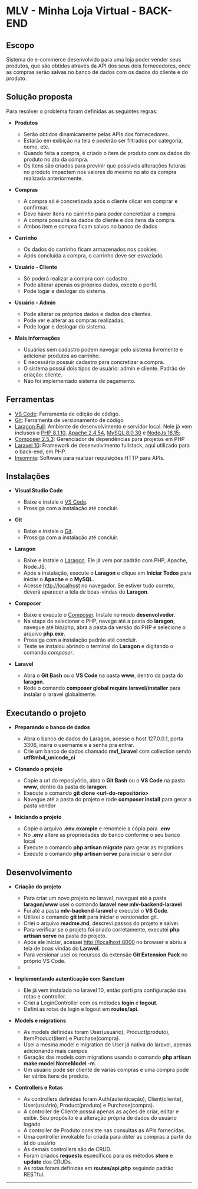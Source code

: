 # MLV - Minha Loja Virtual - BACK-END

## Escopo

Sistema de e-commerce desenvolvido para uma loja poder vender seus produtos, que são obtidos através da API dos seus dois fornecedores, onde as compras serão salvas no banco de dados com os dados do cliente e do produto.

## Solução proposta

Para resolver o problema foram definidas as seguintes regras:

-   **Produtos**
    -   Serão obtidos dinamicamente pelas APIs dos fornecedores.
    -   Estarão em exibição na tela e poderão ser filtrados por categoria, nome, etc.
    -   Quando feita a compra, é criado o item de produto com os dados do produto no ato da compra.
    -   Os itens são criados para previnir que possíveis alterações futuras no produto impactem nos valores do mesmo no ato da compra realizada anteriormente.
-   **Compras**
    -   A compra só é concretizada após o cliente clicar em comprar e confirmar.
    -   Deve haver itens no carrinho para poder concretizar a compra.
    -   A compra possuirá os dados do cliente e dos itens da compra.
    -   Ambos item e compra ficam salvos no banco de dados
-   **Carrinho**
    -   Os dados do carrinho ficam armazenados nos cookies.
    -   Após concluída a compra, o carrinho deve ser esvaziado.
-   **Usuário - Cliente**

    -   Só poderá realizar a compra com cadastro.
    -   Pode alterar apenas os próprios dados, exceto o perfil.
    -   Pode logar e deslogar do sistema.

-   **Usuário - Admin**
    -   Pode alterar os próprios dados e dados dos clientes.
    -   Pode ver e alterar as compras realizadas.
    -   Pode logar e deslogar do sistema.
-   **Mais informações**
    -   Usuários sem cadastro podem navegar pelo sistema livremente e adicionar produtos ao carrinho.
    -   É necessário possuir cadastro para concretizar a compra.
    -   O sistema possui dois tipos de usuário: admin e cliente. Padrão de criação: cliente.
    -   Não foi implementado sistema de pagamento.

## Ferramentas

-   [VS Code](https://code.visualstudio.com/download): Ferramenta de edição de código.
-   [Git](https://git-scm.com/doc): Ferramenta de versionamento de código.
-   [Laragon Full](https://laragon.org/download/index.html): Ambiente de desenvolvimento e servidor local. Nele já vem inclusos o [PHP 8.1.10](https://www.php.net/downloads.php), [Apache 2.4.54](https://httpd.apache.org/download.cgi), [MySQL 8.0.30](https://www.mysql.com/downloads/) e [NodeJs 18.15](https://nodejs.org/en/);
-   [Composer 2.5.3](https://getcomposer.org/download/): Gerenciador de dependências para projetos em PHP
-   [Laravel 10](https://laravel.com/docs/10.x): Framework de desenvolvimento fullstack, aqui utilizado para o back-end, em PHP.
-   [Insomnia](https://insomnia.rest/download): Software para realizar requisições HTTP para APIs.

## Instalações

-   **Visual Studio Code**

    -   Baixe e instale o [VS Code](https://code.visualstudio.com/download/).
    -   Prossiga com a instalação até concluir.

-   **Git**

    -   Baixe e instale o [Git](https://git-scm.com/doc).
    -   Prossiga com a instalação até concluir.

-   **Laragon**

    -   Baixe e instale o [Laragon](https://laragon.org/). Ele já vem por padrão com PHP, Apache, Node.JS.
    -   Após a instalação, execute o **Laragon** e clique em **Iniciar Todos** para iniciar o **Apache** e o **MySQL**.
    -   Acesse <http://localhost> no navegador. Se estiver tudo correto, deverá aparecer a tela de boas-vindas do **Laragon**.

-   **Composer**

    -   Baixe e execute o [Composer](https://getcomposer.org/). Instale no modo **desenvolvedor**.
    -   Na etapa de selecionar o PHP, navege até a pasta do **laragon**, navegue até bin/php, abra a pasta da versão do PHP e selecione o arquivo **php.exe**.
    -   Prossiga com a instalação padrão até concluir.
    -   Teste se instalou abrindo o terminal do **Laragon** e digitando o comando _composer_.

-   **Laravel**

    -   Abra o **Git Bash** ou o **VS Code** na pasta **www**, dentro da pasta do **laragon**.
    -   Rode o comando **composer global require laravel/installer** para instalar o laravel globalmente.

## Executando o projeto

-   **Preparando o banco de dados**

    -   Abra o banco de dados do Laragon, acesse o host 127.0.0.1, porta 3306, insira o username e a senha pra entrar.
    -   Crie um banco de dados chamado **mvl_laravel** com collection sendo **utf8mb4_unicode_ci**

-   **Clonando o projeto**

    -   Copie a url do reposiyório, abra o **Git Bash** ou o **VS Code** na pasta **www**, dentro da pasta do **laragon**.
    -   Execute o comando **git clone <url-do-repositório>**
    -   Navegue até a pasta do projeto e rode **composer install** para gerar a pasta vendor

-   **Iniciando o projeto**

    -   Copie o arquivo **.env.example** e renomeie a cópia para **.env**
    -   No **.env** altere as propriedades do banco conforme o seu banco local
    -   Execute o comando **php artisan migrate** para gerar as migrations
    -   Execute o comando **php artisan serve** para iniciar o servidor

## Desenvolvimento

-   **Criação do projeto**

    -   Para criar um novo projeto no laravel, naveguei até a pasta **laragon/www** usei o comando **laravel new mlv-backend-laravel**
    -   Fui até a pasta **mlv-backend-laravel** e executei o **VS Code**.
    -   Utilizei o comando **git init** para iniciar o versionador git.
    -   Criei o arquivo **readme.md**, descrevi passos do projeto e salvei.
    -   Para verificar se o projeto foi criado corretamente, executei **php artisan serve** na pasta do projeto.
    -   Após ele iniciar, acessei <http://localhost:8000> no browser e abriu a tela de boas vindas do **Laravel**.
    -   Para versionar usei os recursos da extensão **Git Extension Pack** no próprio VS Code.
    -

-   **Implementando autenticação com Sanctum**

    -   Ele já vem instalado no laravel 10, então parti pra configuração das rotas e controller.
    -   Criei a LoginController com os métodos **login** e **logout**.
    -   Defini as rotas de login e logout em **routes/api**.

-   **Models e migrations**

    -   As models definidas foram User(usuário), Product(produto), ItemProduct(item) e Purchase(compra).
    -   Usei a mesma model e migration de User já nativa do laravel, apenas adicionando mais campos
    -   Geração das models com migrations usando o comando **php artisan make:model NomeModel -m**.
    -   Um usuário pode ser cliente de várias compras e uma compra pode ter vários itens de produto.

-   **Controllers e Rotas**
    -   As controllers definidas foram Auth(autenticação), Client(cliente), User(usuário), Product(produto) e Purchase(compra).
    -   A controller de Cliente possui apenas as ações de criar, editar e exibir. Seu propósito é a alteração própria de dados do usuário logado
    -   A controller de Produto consiste nas consultas as APIs fornecidas.
    -   Uma controller invokable foi criada para obter as compras a partir do id do usuário
    -   As demais controllers são de CRUD.
    -   Foram criados **requests** específicos para os métodos **store** e **update** dos CRUDs.
    -   As rotas foram definidas em **routes/api.php** seguindo padrão RESTful.

---
